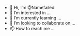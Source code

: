 - 👋 Hi, I’m @Namefailed
- 👀 I’m interested in ...
- 🌱 I’m currently learning ...
- 💞️ I’m looking to collaborate on ...
- 📫 How to reach me ...

<!---
Namefailed/Namefailed is a ✨ special ✨ repository because its `README.md` (this file) appears on your GitHub profile.
You can click the Preview link to take a look at your changes.
--->
